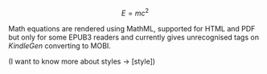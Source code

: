 $$E = mc^2$$

Math equations are rendered using MathML, supported for HTML and PDF but only for some EPUB3 readers and currently gives unrecognised tags on _KindleGen_ converting to MOBI.

(I want to know more about styles -> [style])
